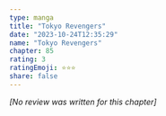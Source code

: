 ```yaml
---
type: manga
title: "Tokyo Revengers"
date: "2023-10-24T12:35:29"
name: "Tokyo Revengers"
chapter: 85
rating: 3
ratingEmoji: ⭐️⭐️⭐️
share: false
---
```


*[No review was written for this chapter]*
